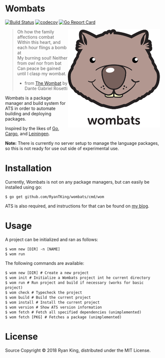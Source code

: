 # Wombats
[![Build Status](https://travis-ci.org/RyanTKing/wombats.svg?branch=master)](https://travis-ci.org/RyanTKing/wombats) [![codecov](https://codecov.io/gh/RyanTKing/wombats/branch/master/graph/badge.svg)](https://codecov.io/gh/RyanTKing/wombats) [![Go Report Card](https://goreportcard.com/badge/github.com/RyanTKing/wombats)](https://goreportcard.com/report/github.com/RyanTKing/wombats)

<img src="logo.png" alt="Wombats logo" title="The simple Wombat" align="right" />

> Oh how the family affections combat<br/>
> Within this heart, and each hour flings a bomb at<br/>
> My burning soul! Neither from owl nor from bat<br/>
> Can peace be gained until I clasp my wombat.<br/>
> - from [The Wombat](https://www.poemhunter.com/poem/the-wombat-2/) by Dante Gabriel Rosetti

Wombats is a package manager and build system for ATS in order to automate
building and deploying packages.

Inspired by the likes of [Go](https://github.com/golang/go), [Cargo](https://github.com/rust-lang/cargo), and [Leiningen](https://github.com/technomancy/leiningen).

**Note:** There is currently no server setup to manage the language packages,
so this is not ready for use out side of experimental use.

# Installation

Currently, Wombats is not on any package managers, but can easily be installed
using go:

    $ go get github.com/RyanTKing/wombats/cmd/wom

ATS is also required, and instructions for that can be found on [my blog](http://ryanking.com/blog/joy-of-ats-1-installing-ats/).


# Usage

A project can be initialized and ran as follows:

    $ wom new [DIR] -n [NAME]
    $ wom run

The following commands are available:

    $ wom new [DIR] # Create a new project
    $ wom init # Initialize a Wombats project int he current directory
    $ wom run # Run project and build if necessary (works for basic project)
    $ wom check # Typecheck the project
    $ wom build # Build the current project
    $ wom install # Install the current project
    $ wom version # Show ATS version information
    $ wom fetch # Fetch all specified dependencies (unimplemented)
    $ wom fetch [PKG] # Fetches a package (unimplemented)

# License

Source Copyright &copy; 2018 Ryan King, distributed under the MIT License.
